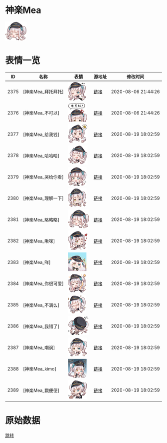 # 神楽Mea

<img src="./cover.png" height="60" alt="cover" />

# 表情一览

|ID|名称|表情|源地址|修改时间|
|----|----|----|----|----|
|2375|[神楽Mea_拜托拜托]|<img src="./pic/002375_%5B神楽Mea_拜托拜托%5D.png" height="60" alt="拜托拜托"/>|[链接](http://i0.hdslb.com/bfs/emote/2acfdf866cb9d5bc6efa4dcfbe1baebd0bbb3550.png)|2020-08-06 21:44:26|
|2376|[神楽Mea_不可以]|<img src="./pic/002376_%5B神楽Mea_不可以%5D.png" height="60" alt="不可以"/>|[链接](http://i0.hdslb.com/bfs/emote/21b61235610e77bd43e9b7dcd382cfc2cbc7feb9.png)|2020-08-06 21:44:26|
|2377|[神楽Mea_给我钱]|<img src="./pic/002377_%5B神楽Mea_给我钱%5D.png" height="60" alt="给我钱"/>|[链接](http://i0.hdslb.com/bfs/emote/974c4f3235570125e72eda6c664300d882945000.png)|2020-08-19 18:02:59|
|2378|[神楽Mea_哈哈哈]|<img src="./pic/002378_%5B神楽Mea_哈哈哈%5D.png" height="60" alt="哈哈哈"/>|[链接](http://i0.hdslb.com/bfs/emote/d4e82312c2b7ae24db07dc0748e82ed3f6a88d1b.png)|2020-08-19 18:02:59|
|2379|[神楽Mea_哭给你看]|<img src="./pic/002379_%5B神楽Mea_哭给你看%5D.png" height="60" alt="哭给你看"/>|[链接](http://i0.hdslb.com/bfs/emote/d167505d1c2ce0b39ec8c8067b28dae02152873c.png)|2020-08-19 18:02:59|
|2380|[神楽Mea_理解一下]|<img src="./pic/002380_%5B神楽Mea_理解一下%5D.png" height="60" alt="理解一下"/>|[链接](http://i0.hdslb.com/bfs/emote/d21660312d5bcc063cdcae2022b3e68a5b57e3da.png)|2020-08-19 18:02:59|
|2381|[神楽Mea_略略略]|<img src="./pic/002381_%5B神楽Mea_略略略%5D.png" height="60" alt="略略略"/>|[链接](http://i0.hdslb.com/bfs/emote/dd0870cc8d7245f89c02dbe32ecf94c4d28e05c6.png)|2020-08-19 18:02:59|
|2382|[神楽Mea_啾咪]|<img src="./pic/002382_%5B神楽Mea_啾咪%5D.png" height="60" alt="啾咪"/>|[链接](http://i0.hdslb.com/bfs/emote/50bc780ccba96dc0d8170f70b9671eea69f02abf.png)|2020-08-19 18:02:59|
|2383|[神楽Mea_咩]|<img src="./pic/002383_%5B神楽Mea_咩%5D.png" height="60" alt="咩"/>|[链接](http://i0.hdslb.com/bfs/emote/80bfbba75128aaff8cf6dfe2ee427543aa28e9a5.png)|2020-08-19 18:02:59|
|2384|[神楽Mea_你很可爱]|<img src="./pic/002384_%5B神楽Mea_你很可爱%5D.png" height="60" alt="你很可爱"/>|[链接](http://i0.hdslb.com/bfs/emote/dade9e98431c10884291e7fd1f5e94a04234a4ec.png)|2020-08-19 18:02:59|
|2385|[神楽Mea_不满么]|<img src="./pic/002385_%5B神楽Mea_不满么%5D.png" height="60" alt="不满么"/>|[链接](http://i0.hdslb.com/bfs/emote/85d4f513ea20b1328ca82bf35979577b7841dd51.png)|2020-08-19 18:02:59|
|2386|[神楽Mea_我错了]|<img src="./pic/002386_%5B神楽Mea_我错了%5D.png" height="60" alt="我错了"/>|[链接](http://i0.hdslb.com/bfs/emote/b17d7f543cee4ee00716e4ba8b88d1e0e7d9d410.png)|2020-08-19 18:02:59|
|2387|[神楽Mea_嘲讽]|<img src="./pic/002387_%5B神楽Mea_嘲讽%5D.png" height="60" alt="嘲讽"/>|[链接](http://i0.hdslb.com/bfs/emote/fc54866b7729bdc1bd7b013c31c1b5a26eeba78e.png)|2020-08-19 18:02:59|
|2388|[神楽Mea_kimo]|<img src="./pic/002388_%5B神楽Mea_kimo%5D.png" height="60" alt="kimo"/>|[链接](http://i0.hdslb.com/bfs/emote/644c67b7e47042dddeb29c4e4ed8ccc576fabe8a.png)|2020-08-19 18:02:59|
|2389|[神楽Mea_戳便便]|<img src="./pic/002389_%5B神楽Mea_戳便便%5D.png" height="60" alt="戳便便"/>|[链接](http://i0.hdslb.com/bfs/emote/c2f1414549d0ab115ff6c8c3f15efbd22a4eab26.png)|2020-08-19 18:02:59|

# 原始数据

[跳转](./raw.json)

